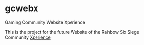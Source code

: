 # gcwebx
Gaming Community Website Xperience

This is the project for the future Website of the Rainbow Six Siege Community [Xperience](https://www.xperience-gaming.de)
